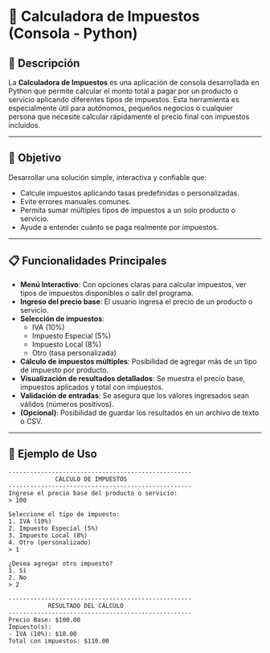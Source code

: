 # 🧮 Calculadora de Impuestos (Consola - Python)

## 📌 Descripción

La **Calculadora de Impuestos** es una aplicación de consola desarrollada en Python que permite calcular el monto total a pagar por un producto o servicio aplicando diferentes tipos de impuestos. Esta herramienta es especialmente útil para autónomos, pequeños negocios o cualquier persona que necesite calcular rápidamente el precio final con impuestos incluidos.

---

## 🎯 Objetivo

Desarrollar una solución simple, interactiva y confiable que:

- Calcule impuestos aplicando tasas predefinidas o personalizadas.
- Evite errores manuales comunes.
- Permita sumar múltiples tipos de impuestos a un solo producto o servicio.
- Ayude a entender cuánto se paga realmente por impuestos.

---

## 📋 Funcionalidades Principales

- **Menú Interactivo**: Con opciones claras para calcular impuestos, ver tipos de impuestos disponibles o salir del programa.
- **Ingreso del precio base**: El usuario ingresa el precio de un producto o servicio.
- **Selección de impuestos**:
  - IVA (10%)
  - Impuesto Especial (5%)
  - Impuesto Local (8%)
  - Otro (tasa personalizada)
- **Cálculo de impuestos múltiples**: Posibilidad de agregar más de un tipo de impuesto por producto.
- **Visualización de resultados detallados**: Se muestra el precio base, impuestos aplicados y total con impuestos.
- **Validación de entradas**: Se asegura que los valores ingresados sean válidos (números positivos).
- **(Opcional)**: Posibilidad de guardar los resultados en un archivo de texto o CSV.

---

## 🧪 Ejemplo de Uso

```text
---------------------------------------------------
             CÁLCULO DE IMPUESTOS
---------------------------------------------------
Ingrese el precio base del producto o servicio:
> 100

Seleccione el tipo de impuesto:
1. IVA (10%)
2. Impuesto Especial (5%)
3. Impuesto Local (8%)
4. Otro (personalizado)
> 1

¿Desea agregar otro impuesto?
1. Sí
2. No
> 2

---------------------------------------------------
           RESULTADO DEL CÁLCULO
---------------------------------------------------
Precio Base: $100.00
Impuesto(s):
- IVA (10%): $10.00
Total con impuestos: $110.00
